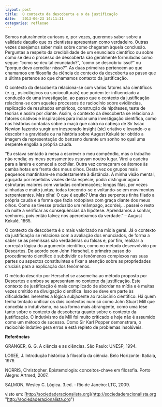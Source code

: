 ```yaml
---
layout: post
title:  O contexto da descoberta e o da justificação
date:   2013-06-23 14:11:31
categories: reflexao 
---
```

Somos naturalmente curiosos e, por vezes, queremos saber sobre a validade daquilo que os cientistas apresentam como verdadeiro. Outras vezes desejamos saber mais sobre como chegaram àquela conclusão. Perguntas a respeito da credibilidade de um enunciado científico ou sobre como se deu o processo de descoberta são geralmente formuladas como segue: “como se deu tal enunciado?”, “como se descobriu isso?” ou “porque devo acreditar nisso?”. As duas primeiras pertencem ao que chamamos em filosofia da ciência de contexto da descoberta ao passo que a última pertence ao que chamamos contexto da justificação.

O contexto da descoberta relaciona-se com vários fatores não científicos (e. g., psicológicos ou socioculturais) que podem ter influenciado a condução de uma investigação, ao passo que o contexto da justificação relaciona-se com aqueles processos de raciocínio sobre evidências, replicação de resultados empíricos, construção de hipóteses, teste de teorias e assim por diante. Assim, o contexto da descoberta se relaciona a fatores criativos e inspirações para inciar uma investigação científica, como nas histórias contadas sobre a maçã que caíra na cabeça de Sir Issac Newton fazendo surgir um inesperado insight (sic) criativo e levando-o a descobrir a gravidade ou na história sobre August Kekulé ter obtido a imagem da representação do benzeno durante um sonho no qual uma serpente engolia a própria cauda.

“Eu estava sentado à mesa a escrever o meu compêndio, mas o trabalho não rendia; os meus pensamentos estavam noutro lugar. Virei a cadeira para a lareira e comecei a cochilar. Outra vez começaram os átomos às cambalhotas em frente dos meus olhos. Desta vez os grupos mais pequenos mantinham-se modestamente à distância. A minha visão mental, aguçada por repetidas visões desta espécie, podia distinguir agora estruturas maiores com variadas conformações; longas filas, por vezes alinhadas e muito juntas; todas torcendo-se e voltando-se em movimentos serpenteantes. Mas olha! O que é aquilo? Uma das serpentes tinha filado a própria cauda e a forma que fazia rodopiava com graça diante dos meus olhos. Como se tivesse produzido um relâmpago, acordei;… passei o resto da noite a verificar as consequências da hipótese. Aprendamos a sonhar, senhores, pois então talvez nos apercebamos da verdade.” – August Kekulé, 1865.

O contexto da descoberta é o mais valorizado na mídia geral. Já o contexto da justificação se relaciona com a avaliação dos enunciados, de forma a saber se as premissas são verdadeiras ou falsas e, por fim, realizar a correção lógica do argumento científico, como no método desenvolvido por Descartes. De acordo com John Herschel, o primeiro passo do procedimento científico é subdividir os fenômenos complexos nas suas partes ou aspectos constituintes e fixar a atenção sobre as propriedades cruciais para a explicação dos fenômenos.

O método descrito por Herschel se assemelha ao método proposto por Descartes e ambos se apresentam no contexto da justificação. Este contexto de justificação é mais complicado de abordar na mídia e é muitas vezes omitido na divulgação científica. Isso se deve em parte às dificuldades inerentes a lógica subjacente ao raciocínio científico. Há quem tenha tentado unificar os dois contextos num só como John Stuart Mill que concebia o indutivismo, na sua forma mais abrangente, como uma tese tanto sobre o contexto da descoberta quanto sobre o contexto da justificação. O indutivismo de Mill foi muito criticado e hoje não é assumido como um método de sucesso. Como Sir Karl Popper demonstrara, o raciocínio indutivo gera erros e está repleto de problemas insolúveis.



**Referências**

GRANGER, G. G. A ciência e as ciências. São Paulo: UNESP, 1994.

LOSEE, J. Introdução histórica à filosofia da ciência. Belo Horizonte: Itatiaia, 1979.

NORRIS, Christopher. Epistemologia: conceitos-chave em filosofia. Porto Alegre: Artmed, 2007.

SALMON, Wesley C. Lógica. 3.ed. – Rio de Janeiro: LTC, 2009.

visto em: [http://sociedaderacionalista.org](http://sociedaderacionalista.org "http://sociedaderacionalista.org")